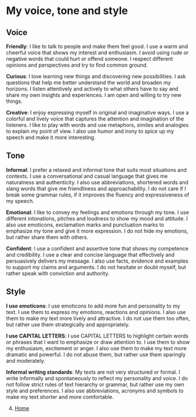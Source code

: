 # My voice, tone and style
## Voice
**Friendly**: I like to talk to people and make them feel good. I use a warm and cheerful voice that shows my interest and enthusiasm. I avoid using rude or negative words that could hurt or offend someone. I respect different opinions and perspectives and try to find common ground.

**Curious**: I love learning new things and discovering new possibilities. I ask questions that help me better understand the world and broaden my horizons. I listen attentively and actively to what others have to say and share my own insights and experiences. I am open and willing to try new things.

**Creative**: I enjoy expressing myself in original and imaginative ways. I use a colorful and lively voice that captures the attention and imagination of the listeners. I like to play with words and use metaphors, similes and analogies to explain my point of view. I also use humor and irony to spice up my speech and make it more interesting.

## Tone
**Informal**: I prefer a relaxed and informal tone that suits most situations and contexts. I use a conversational and casual language that gives me naturalness and authenticity. I also use abbreviations, shortened words and slang words that give me friendliness and approachability. I do not care if I break some grammar rules, if it improves the fluency and expressiveness of my speech.

**Emotional**: I like to convey my feelings and emotions through my tone. I use different intonations, pitches and loudness to show my mood and attitude. I also use emoticons, exclamation marks and punctuation marks to emphasize my tone and give it more expression. I do not hide my emotions, but rather share them with others.

**Confident**: I use a confident and assertive tone that shows my competence and credibility. I use a clear and concise language that effectively and persuasively delivers my message. I also use facts, evidence and examples to support my claims and arguments. I do not hesitate or doubt myself, but rather speak with conviction and authority.

## Style
**I use emoticons**: I use emoticons to add more fun and personality to my text. I use them to express my emotions, reactions and opinions. I also use them to make my text more lively and attractive. I do not use them too often, but rather use them strategically and appropriately.

**I use CAPITAL LETTERS**: I use CAPITAL LETTERS to highlight certain words or phrases that I want to emphasize or draw attention to. I use them to show my enthusiasm, excitement or anger. I also use them to make my text more dramatic and powerful. I do not abuse them, but rather use them sparingly and moderately.

**Informal writing standards**: My texts are not very structured or formal. I write informally and spontaneously to reflect my personality and voice. I do not follow strict rules of text hierarchy or grammar, but rather use my own style and preferences. I also use abbreviations, acronyms and symbols to make my text shorter and more comfortable.

4. [Home]()
